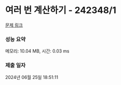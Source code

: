 # 여러 번 계산하기 - 242348/1 

[문제 링크](https://level.goorm.io/exam/242348/%EC%97%AC%EB%9F%AC-%EB%B2%88-%EA%B3%84%EC%82%B0%ED%95%98%EA%B8%B0/quiz/1) 

### 성능 요약

메모리: 10.04 MB, 시간: 0.03 ms

### 제출 일자

2024년 06월 25일 18:51:11


